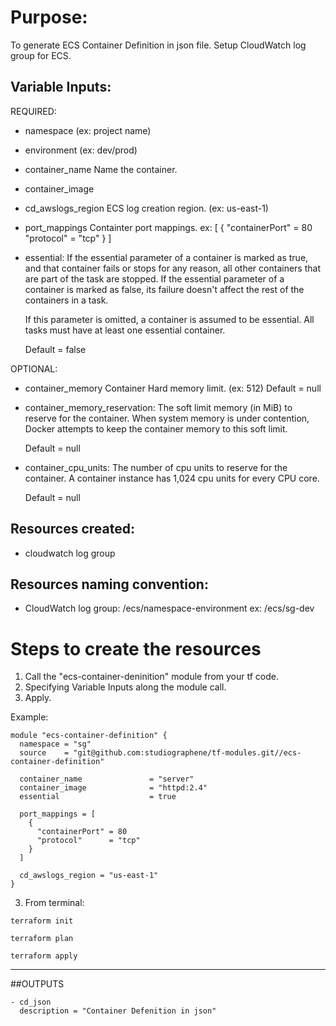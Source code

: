 # Purpose:
To generate ECS Container Definition in json file. 
Setup CloudWatch log group for ECS.                                      

## Variable Inputs:

REQUIRED: 

- namespace             (ex: project name)
- environment           (ex: dev/prod)
- container_name        Name the container.
- container_image 
- cd_awslogs_region     ECS log creation region. (ex: us-east-1)
- port_mappings         Containter port mappings. 
  ex: [
    {
      "containerPort" = 80
      "protocol"      = "tcp"
    }
  ]

- essential:
  If the essential parameter of a container is marked as true, and that container fails or stops for any reason, all other containers that are part of the task are stopped.
  If the essential parameter of a container is marked as false, its failure doesn't affect the rest of the containers in a task.

  If this parameter is omitted, a container is assumed to be essential.
  All tasks must have at least one essential container.

  Default     = false              

OPTIONAL:

- container_memory      Container Hard memory limit. (ex: 512)
                        Default     = null

- container_memory_reservation:
  The soft limit memory (in MiB) to reserve for the container.
  When system memory is under contention, Docker attempts to keep the container memory to this soft limit.
  
  Default     = null

- container_cpu_units:
  The number of cpu units to reserve for the container.
  A container instance has 1,024 cpu units for every CPU core.
 
  Default     = null


## Resources created:

- cloudwatch log group                             

## Resources naming convention:

- CloudWatch log group: /ecs/namespace-environment
    ex: /ecs/sg-dev

# Steps to create the resources

1. Call the "ecs-container-deninition" module from your tf code.
3. Specifying Variable Inputs along the module call.
4. Apply.

Example:

```
module "ecs-container-definition" {
  namespace = "sg"
  source    = "git@github.com:studiographene/tf-modules.git//ecs-container-definition"

  container_name               = "server"
  container_image              = "httpd:2.4"
  essential                    = true

  port_mappings = [
    {
      "containerPort" = 80
      "protocol"      = "tcp"
    }
  ]

  cd_awslogs_region = "us-east-1"
}

```

3. From terminal: 

```
terraform init
```
```
terraform plan
```
```
terraform apply
```


---


##OUTPUTS

```
- cd_json
  description = "Container Defenition in json"

```